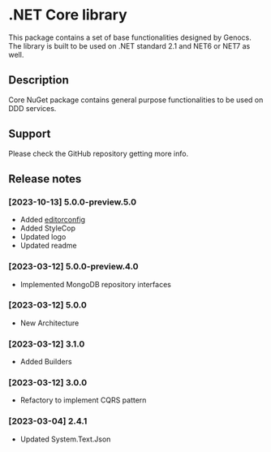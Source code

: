 # .NET Core library

This package contains a set of base functionalities designed by Genocs.
The library is built to be used on .NET standard 2.1 and NET6 or NET7 as well.

## Description

Core NuGet package contains general purpose functionalities to be used on DDD services.


## Support

Please check the GitHub repository getting more info.


## Release notes

### [2023-10-13] 5.0.0-preview.5.0
- Added [editorconfig](https://editorconfig.org/)
- Added StyleCop
- Updated logo
- Updated readme

### [2023-03-12] 5.0.0-preview.4.0
- Implemented MongoDB repository interfaces

### [2023-03-12] 5.0.0
- New Architecture

### [2023-03-12] 3.1.0
- Added Builders

### [2023-03-12] 3.0.0
- Refactory to implement CQRS pattern

### [2023-03-04] 2.4.1
- Updated System.Text.Json
